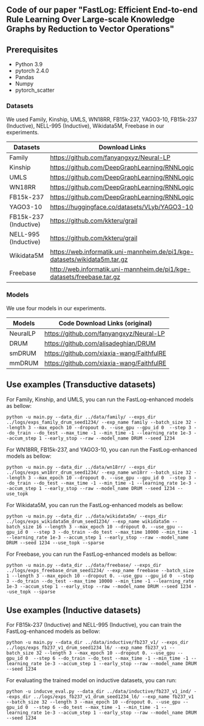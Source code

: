 ## Code of our paper "FastLog: Efficient End-to-end Rule Learning Over Large-scale Knowledge Graphs by Reduction to Vector Operations"
## Prerequisites

 * Python 3.9
 * pytorch 2.4.0
 * Pandas
 * Numpy
 * pytorch_scatter


### Datasets
We used Family, Kinship, UMLS, WN18RR, FB15k-237, YAGO3-10, FB15k-237 (Inductive), NELL-995 (Inductive), Wikidata5M, Freebase in our experiments.

| Datasets           | Download Links                                                       |
|--------------------|----------------------------------------------------------------------|
| Family             | https://github.com/fanyangxyz/Neural-LP                        |
| Kinship            | https://github.com/DeepGraphLearning/RNNLogic                        |
| UMLS               | https://github.com/DeepGraphLearning/RNNLogic                        |
| WN18RR             | https://github.com/DeepGraphLearning/RNNLogic   |
| FB15k-237          | https://github.com/DeepGraphLearning/RNNLogic   |
| YAGO3-10           | https://huggingface.co/datasets/VLyb/YAGO3-10   |
| FB15k-237 (Inductive)         | https://github.com/kkteru/grail   |
| NELL-995 (Inductive)           | https://github.com/kkteru/grail   |
| Wikidata5M         | https://web.informatik.uni-mannheim.de/pi1/kge-datasets/wikidata5m.tar.gz   |
| Freebase           | http://web.informatik.uni-mannheim.de/pi1/kge-datasets/freebase.tar.gz   |


### Models
We use four models in our experiments.

| Models             | Code Download Links (original)                  |
|--------------------|-------------------------------------------------|
| NeuralLP           | https://github.com/fanyangxyz/Neural-LP         |
| DRUM               | https://github.com/alisadeghian/DRUM            |
| smDRUM             | https://github.com/xiaxia-wang/FaithfulRE       |
| mmDRUM             | https://github.com/xiaxia-wang/FaithfulRE       |

## Use examples (Transductive datasets)
For Family, Kinship, and UMLS, you can run the FastLog-enhanced models as bellow:

```
python -u main.py --data_dir ../data/family/ --exps_dir ../logs/exps_family_drum_seed1234/ --exp_name family --batch_size 32 --length 3 --max_epoch 10 --dropout 0. --use_gpu --gpu_id 0  --step 3 --do_train --do_test --max_time -1 --min_time -1 --learning_rate 1e-3 --accum_step 1 --early_stop --raw --model_name DRUM --seed 1234
```

For WN18RR, FB15k-237, and YAGO3-10, you can run the FastLog-enhanced models as bellow:

```
python -u main.py --data_dir ../data/wn18rr/ --exps_dir ../logs/exps_wn18rr_drum_seed1234/ --exp_name wn18rr --batch_size 32 --length 3 --max_epoch 10 --dropout 0. --use_gpu --gpu_id 0  --step 3 --do_train --do_test --max_time -1 --min_time -1 --learning_rate 1e-3 --accum_step 1 --early_stop --raw --model_name DRUM --seed 1234 --use_topk
```

For Wikidata5M, you can run the FastLog-enhanced models as bellow:

```
python -u main.py --data_dir ../data/wikidata5m/ --exps_dir ../logs/exps_wikidata5m_drum_seed1234/ --exp_name wikidata5m --batch_size 16 --length 3 --max_epoch 10 --dropout 0. --use_gpu --gpu_id 0  --step 3 --do_train --do_test --max_time 10000 --min_time -1 --learning_rate 1e-3 --accum_step 1 --early_stop --raw --model_name DRUM --seed 1234 --use_topk --sparse
```

For Freebase, you can run the FastLog-enhanced models as bellow:

```
python -u main.py --data_dir ../data/freebase/ --exps_dir ../logs/exps_freebase_drum_seed1234/ --exp_name freebase --batch_size 1 --length 3 --max_epoch 10 --dropout 0. --use_gpu --gpu_id 0  --step 3 --do_train --do_test --max_time 10000 --min_time -1 --learning_rate 1e-3 --accum_step 1 --early_stop --raw --model_name DRUM --seed 1234 --use_topk --sparse
```

## Use examples (Inductive datasets)

For FB15k-237 (Inductive) and NELL-995 (Inductive), you can train the FastLog-enhanced models as bellow:

```
python -u main.py --data_dir ../data/inductive/fb237_v1/ --exps_dir ../logs/exps_fb237_v1_drum_seed1234_l6/ --exp_name fb237_v1 --batch_size 32 --length 3 --max_epoch 10 --dropout 0. --use_gpu --gpu_id 0  --step 6 --do_train --do_test --max_time -1 --min_time -1 --learning_rate 1e-3 --accum_step 1 --early_stop --raw --model_name DRUM --seed 1234
```

For evaluating the trained model on inductive datasets, you can run:
```
python -u inducve_eval.py --data_dir ../data/inductive/fb237_v1_ind/ --exps_dir ../logs/exps_fb237_v1_drum_seed1234_l6/ --exp_name fb237_v1 --batch_size 32 --length 3 --max_epoch 10 --dropout 0. --use_gpu --gpu_id 0  --step 6 --do_test --max_time -1 --min_time -1 --learning_rate 1e-3 --accum_step 1 --early_stop --raw --model_name DRUM --seed 1234
```
